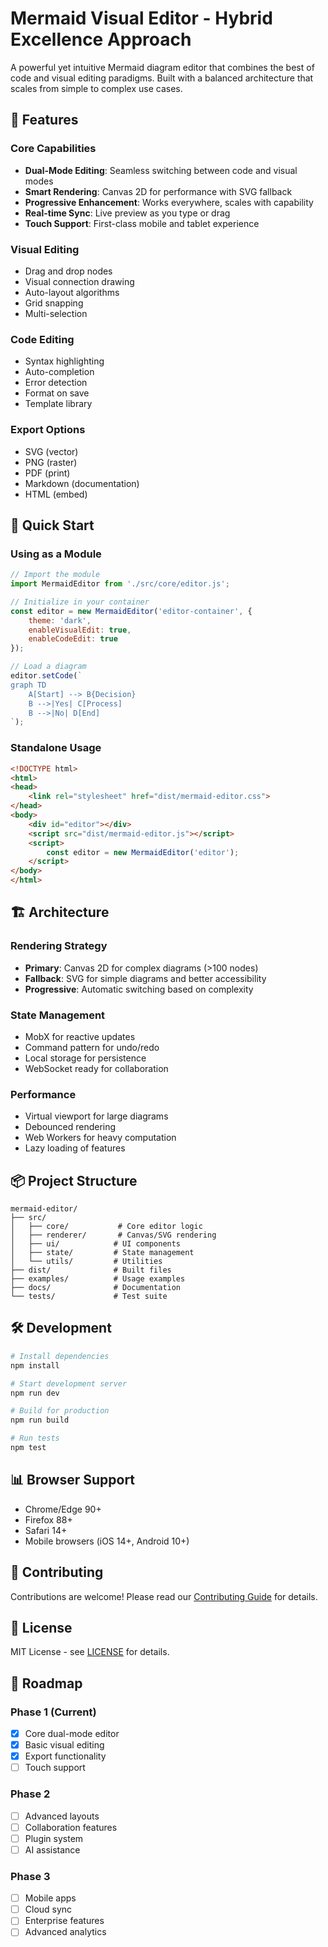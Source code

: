 # Mermaid Visual Editor - Hybrid Excellence Approach

A powerful yet intuitive Mermaid diagram editor that combines the best of code and visual editing paradigms. Built with a balanced architecture that scales from simple to complex use cases.

## 🎯 Features

### Core Capabilities
- **Dual-Mode Editing**: Seamless switching between code and visual modes
- **Smart Rendering**: Canvas 2D for performance with SVG fallback
- **Progressive Enhancement**: Works everywhere, scales with capability
- **Real-time Sync**: Live preview as you type or drag
- **Touch Support**: First-class mobile and tablet experience

### Visual Editing
- Drag and drop nodes
- Visual connection drawing
- Auto-layout algorithms
- Grid snapping
- Multi-selection

### Code Editing
- Syntax highlighting
- Auto-completion
- Error detection
- Format on save
- Template library

### Export Options
- SVG (vector)
- PNG (raster)
- PDF (print)
- Markdown (documentation)
- HTML (embed)

## 🚀 Quick Start

### Using as a Module

```javascript
// Import the module
import MermaidEditor from './src/core/editor.js';

// Initialize in your container
const editor = new MermaidEditor('editor-container', {
    theme: 'dark',
    enableVisualEdit: true,
    enableCodeEdit: true
});

// Load a diagram
editor.setCode(`
graph TD
    A[Start] --> B{Decision}
    B -->|Yes| C[Process]
    B -->|No| D[End]
`);
```

### Standalone Usage

```html
<!DOCTYPE html>
<html>
<head>
    <link rel="stylesheet" href="dist/mermaid-editor.css">
</head>
<body>
    <div id="editor"></div>
    <script src="dist/mermaid-editor.js"></script>
    <script>
        const editor = new MermaidEditor('editor');
    </script>
</body>
</html>
```

## 🏗️ Architecture

### Rendering Strategy
- **Primary**: Canvas 2D for complex diagrams (>100 nodes)
- **Fallback**: SVG for simple diagrams and better accessibility
- **Progressive**: Automatic switching based on complexity

### State Management
- MobX for reactive updates
- Command pattern for undo/redo
- Local storage for persistence
- WebSocket ready for collaboration

### Performance
- Virtual viewport for large diagrams
- Debounced rendering
- Web Workers for heavy computation
- Lazy loading of features

## 📦 Project Structure

```
mermaid-editor/
├── src/
│   ├── core/           # Core editor logic
│   ├── renderer/       # Canvas/SVG rendering
│   ├── ui/            # UI components
│   ├── state/         # State management
│   └── utils/         # Utilities
├── dist/              # Built files
├── examples/          # Usage examples
├── docs/              # Documentation
└── tests/             # Test suite
```

## 🛠️ Development

```bash
# Install dependencies
npm install

# Start development server
npm run dev

# Build for production
npm run build

# Run tests
npm test
```

## 📊 Browser Support

- Chrome/Edge 90+
- Firefox 88+
- Safari 14+
- Mobile browsers (iOS 14+, Android 10+)

## 🤝 Contributing

Contributions are welcome! Please read our [Contributing Guide](CONTRIBUTING.md) for details.

## 📄 License

MIT License - see [LICENSE](LICENSE) for details.

## 🎯 Roadmap

### Phase 1 (Current)
- [x] Core dual-mode editor
- [x] Basic visual editing
- [x] Export functionality
- [ ] Touch support

### Phase 2
- [ ] Advanced layouts
- [ ] Collaboration features
- [ ] Plugin system
- [ ] AI assistance

### Phase 3
- [ ] Mobile apps
- [ ] Cloud sync
- [ ] Enterprise features
- [ ] Advanced analytics